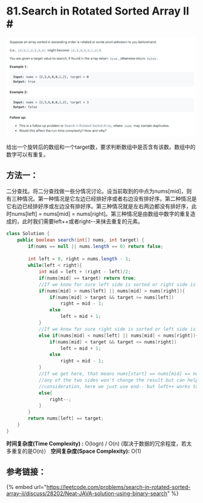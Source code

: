 # 81.Search in Rotated Sorted Array II \#

![](.gitbook/assets/image%20%2830%29.png)

给出一个旋转后的数组和一个target数，要求判断数组中是否含有该数。数组中的数字可以有重复。

## 方法一：

二分查找。将二分查找做一些分情况讨论。设当前取到的中点为nums\[mid\]，则有三种情况。第一种情况是它左边已经排好序或者右边没有排好序。第二种情况是它右边已经排好序或左边没有排好序。第三种情况就是左右两边都没有排好序，此时nums\[left\] = nums\[mid\] = nums\[right\]。第三种情况是由数组中数字的重复造成的，此时我们需要left++或者right--来抹去重复的元素。

```java
class Solution {
    public boolean search(int[] nums, int target) {
        if(nums == null || nums.length == 0) return false;
        
        int left = 0, right = nums.length - 1;
        while(left < right){
            int mid = left + (right - left)/2;
            if(nums[mid] == target) return true;
            //If we know for sure left side is sorted or right side is unsorted
            if(nums[mid] > nums[left] || nums[mid] > nums[right]){
                if(nums[mid] > target && target >= nums[left])
                    right = mid - 1;
                else
                    left = mid + 1;
            }
            //If we know for sure right side is sorted or left side is unsorted
            else if(nums[mid] < nums[left] || nums[mid] < nums[right]){
                if(nums[mid] < target && target <= nums[right])
                    left = mid + 1;
                else
                    right = mid - 1;
            }
            //If we get here, that means nums[start] == nums[mid] == nums[end], then shifting out
            //any of the two sides won't change the result but can help remove duplicate from
            //consideration, here we just use end-- but left++ works too
            else{
                right--;
            }
        }
        return nums[left] == target;
    }
}
```

**时间复杂度\(Time Complexity\) :** O\(logn\) / O\(n\)  \(取决于数据的冗余程度，若太多重复的是O\(n\)）         **空间复杂度\(Space Complexity\):** O\(1\)

## 参考链接：

{% embed url="https://leetcode.com/problems/search-in-rotated-sorted-array-ii/discuss/28202/Neat-JAVA-solution-using-binary-search" %}



